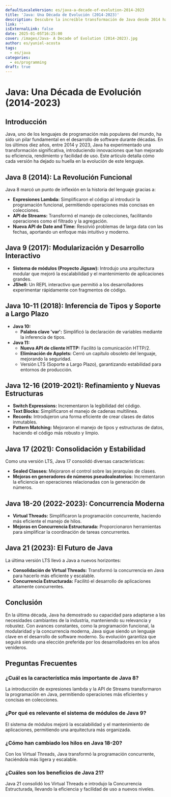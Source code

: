 ```yaml
---
defaultLocaleVersion: es/java-a-decade-of-evolution-2014-2023
title: 'Java: Una Década de Evolución (2014-2023)'
description: Descubre la increíble transformación de Java desde 2014 hasta 2023. Explora las innovaciones tecnológicas, mejoras de rendimiento y características que han revolucionado este lenguaje de programación líder mundial.
link: ''
isExternalLink: false
date: 2025-01-05T16:25:00
cover: /images/Java- A Decade of Evolution (2014-2023).jpg
author: es/yuniel-acosta
tags:
  - es/java
categories:
  - es/programming
draft: true
---
```

# **Java: Una Década de Evolución (2014-2023)**

## **Introducción**

Java, uno de los lenguajes de programación más populares del mundo, ha sido un pilar fundamental en el desarrollo de software durante décadas. En los últimos diez años, entre 2014 y 2023, Java ha experimentado una transformación significativa, introduciendo innovaciones que han mejorado su eficiencia, rendimiento y facilidad de uso. Este artículo detalla cómo cada versión ha dejado su huella en la evolución de este lenguaje.

## **Java 8 (2014): La Revolución Funcional**

Java 8 marcó un punto de inflexión en la historia del lenguaje gracias a:

- **Expresiones Lambda:** Simplificaron el código al introducir la programación funcional, permitiendo operaciones más concisas en colecciones.
- **API de Streams:** Transformó el manejo de colecciones, facilitando operaciones como el filtrado y la agregación.
- **Nueva API de Date and Time:** Resolvió problemas de larga data con las fechas, aportando un enfoque más intuitivo y moderno.

## **Java 9 (2017): Modularización y Desarrollo Interactivo**

- **Sistema de módulos (Proyecto Jigsaw):** Introdujo una arquitectura modular que mejoró la escalabilidad y el mantenimiento de aplicaciones grandes.
- **JShell:** Un REPL interactivo que permitió a los desarrolladores experimentar rápidamente con fragmentos de código.

## **Java 10-11 (2018): Inferencia de Tipos y Soporte a Largo Plazo**

- **Java 10:**
    - **Palabra clave 'var':** Simplificó la declaración de variables mediante la inferencia de tipos.
- **Java 11:**
    - **Nueva API de cliente HTTP:** Facilitó la comunicación HTTP/2.
    - **Eliminación de Applets:** Cerró un capítulo obsoleto del lenguaje, mejorando la seguridad.
    - Versión LTS (Soporte a Largo Plazo), garantizando estabilidad para entornos de producción.

## **Java 12-16 (2019-2021): Refinamiento y Nuevas Estructuras**

- **Switch Expressions:** Incrementaron la legibilidad del código.
- **Text Blocks:** Simplificaron el manejo de cadenas multilinea.
- **Records:** Introdujeron una forma eficiente de crear clases de datos inmutables.
- **Pattern Matching:** Mejoraron el manejo de tipos y estructuras de datos, haciendo el código más robusto y limpio.

## **Java 17 (2021): Consolidación y Estabilidad**

Como una versión LTS, Java 17 consolidó diversas características:

- **Sealed Classes:** Mejoraron el control sobre las jerarquías de clases.
- **Mejoras en generadores de números pseudoaleatorios:** Incrementaron la eficiencia en operaciones relacionadas con la generación de números.

## **Java 18-20 (2022-2023): Concurrencia Moderna**

- **Virtual Threads:** Simplificaron la programación concurrente, haciendo más eficiente el manejo de hilos.
- **Mejoras en Concurrencia Estructurada:** Proporcionaron herramientas para simplificar la coordinación de tareas concurrentes.

## **Java 21 (2023): El Futuro de Java**

La última versión LTS llevó a Java a nuevos horizontes:

- **Consolidación de Virtual Threads:** Transformó la concurrencia en Java para hacerlo más eficiente y escalable.
- **Concurrencia Estructurada:** Facilitó el desarrollo de aplicaciones altamente concurrentes.

## **Conclusión**

En la última década, Java ha demostrado su capacidad para adaptarse a las necesidades cambiantes de la industria, manteniendo su relevancia y robustez. Con avances constantes, como la programación funcional, la modularidad y la concurrencia moderna, Java sigue siendo un lenguaje clave en el desarrollo de software moderno. Su evolución garantiza que seguirá siendo una elección preferida por los desarrolladores en los años venideros.

## **Preguntas Frecuentes**

### **¿Cuál es la característica más importante de Java 8?**

La introducción de expresiones lambda y la API de Streams transformaron la programación en Java, permitiendo operaciones más eficientes y concisas en colecciones.

### **¿Por qué es relevante el sistema de módulos de Java 9?**

El sistema de módulos mejoró la escalabilidad y el mantenimiento de aplicaciones, permitiendo una arquitectura más organizada.

### **¿Cómo han cambiado los hilos en Java 18-20?**

Con los Virtual Threads, Java transformó la programación concurrente, haciéndola más ligera y escalable.

### **¿Cuáles son los beneficios de Java 21?**

Java 21 consolidó los Virtual Threads e introdujo la Concurrencia Estructurada, llevando la eficiencia y facilidad de uso a nuevos niveles.
